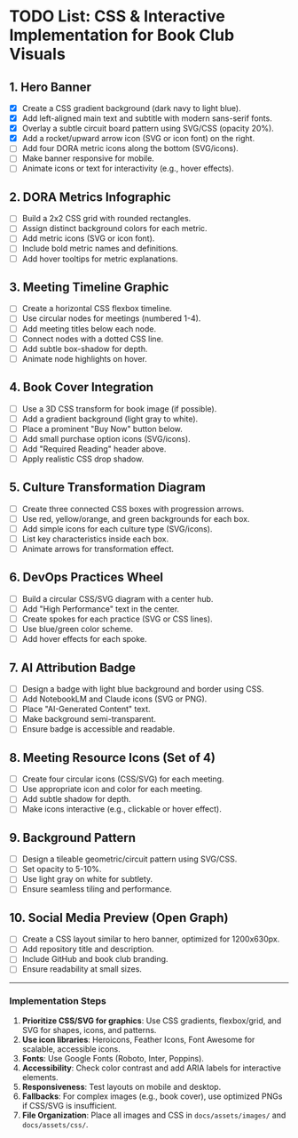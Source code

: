 # TODO List: CSS & Interactive Implementation for Book Club Visuals

## 1. Hero Banner

- [x] Create a CSS gradient background (dark navy to light blue).
- [x] Add left-aligned main text and subtitle with modern sans-serif fonts.
- [x] Overlay a subtle circuit board pattern using SVG/CSS (opacity 20%).
- [x] Add a rocket/upward arrow icon (SVG or icon font) on the right.
- [ ] Add four DORA metric icons along the bottom (SVG/icons).
- [ ] Make banner responsive for mobile.
- [ ] Animate icons or text for interactivity (e.g., hover effects).

## 2. DORA Metrics Infographic

- [ ] Build a 2x2 CSS grid with rounded rectangles.
- [ ] Assign distinct background colors for each metric.
- [ ] Add metric icons (SVG or icon font).
- [ ] Include bold metric names and definitions.
- [ ] Add hover tooltips for metric explanations.

## 3. Meeting Timeline Graphic

- [ ] Create a horizontal CSS flexbox timeline.
- [ ] Use circular nodes for meetings (numbered 1-4).
- [ ] Add meeting titles below each node.
- [ ] Connect nodes with a dotted CSS line.
- [ ] Add subtle box-shadow for depth.
- [ ] Animate node highlights on hover.

## 4. Book Cover Integration

- [ ] Use a 3D CSS transform for book image (if possible).
- [ ] Add a gradient background (light gray to white).
- [ ] Place a prominent "Buy Now" button below.
- [ ] Add small purchase option icons (SVG/icons).
- [ ] Add "Required Reading" header above.
- [ ] Apply realistic CSS drop shadow.

## 5. Culture Transformation Diagram

- [ ] Create three connected CSS boxes with progression arrows.
- [ ] Use red, yellow/orange, and green backgrounds for each box.
- [ ] Add simple icons for each culture type (SVG/icons).
- [ ] List key characteristics inside each box.
- [ ] Animate arrows for transformation effect.

## 6. DevOps Practices Wheel

- [ ] Build a circular CSS/SVG diagram with a center hub.
- [ ] Add "High Performance" text in the center.
- [ ] Create spokes for each practice (SVG or CSS lines).
- [ ] Use blue/green color scheme.
- [ ] Add hover effects for each spoke.

## 7. AI Attribution Badge

- [ ] Design a badge with light blue background and border using CSS.
- [ ] Add NotebookLM and Claude icons (SVG or PNG).
- [ ] Place "AI-Generated Content" text.
- [ ] Make background semi-transparent.
- [ ] Ensure badge is accessible and readable.

## 8. Meeting Resource Icons (Set of 4)

- [ ] Create four circular icons (CSS/SVG) for each meeting.
- [ ] Use appropriate icon and color for each meeting.
- [ ] Add subtle shadow for depth.
- [ ] Make icons interactive (e.g., clickable or hover effect).

## 9. Background Pattern

- [ ] Design a tileable geometric/circuit pattern using SVG/CSS.
- [ ] Set opacity to 5-10%.
- [ ] Use light gray on white for subtlety.
- [ ] Ensure seamless tiling and performance.

## 10. Social Media Preview (Open Graph)

- [ ] Create a CSS layout similar to hero banner, optimized for 1200x630px.
- [ ] Add repository title and description.
- [ ] Include GitHub and book club branding.
- [ ] Ensure readability at small sizes.

---

### Implementation Steps

1. **Prioritize CSS/SVG for graphics**: Use CSS gradients, flexbox/grid, and SVG for shapes, icons, and patterns.
2. **Use icon libraries**: Heroicons, Feather Icons, Font Awesome for scalable, accessible icons.
3. **Fonts**: Use Google Fonts (Roboto, Inter, Poppins).
4. **Accessibility**: Check color contrast and add ARIA labels for interactive elements.
5. **Responsiveness**: Test layouts on mobile and desktop.
6. **Fallbacks**: For complex images (e.g., book cover), use optimized PNGs if CSS/SVG is insufficient.
7. **File Organization**: Place all images and CSS in `docs/assets/images/` and `docs/assets/css/`.
